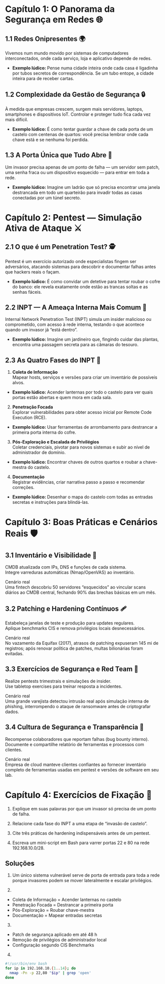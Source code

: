 # Capítulo 1: O Panorama da Segurança em Redes 🌐

## 1.1 Redes Onipresentes 🌍 
Vivemos num mundo movido por sistemas de computadores interconectados, onde cada serviço, loja e aplicativo depende de redes.


  - **Exemplo lúdico:** Pense numa cidade inteira onde cada casa é ligadinha por tubos secretos de correspondência. Se um tubo entope, a cidade inteira para de receber cartas.


## 1.2 Complexidade da Gestão de Segurança 🔒
À medida que empresas crescem, surgem mais servidores, laptops, smartphones e dispositivos IoT. Controlar e proteger tudo fica cada vez mais difícil.


  - **Exemplo lúdico:** É como tentar guardar a chave de cada porta de um castelo com centenas de quartos: você precisa lembrar onde cada chave está e se nenhuma foi perdida.


## 1.3 A Porta Única que Tudo Abre 🚪
Um invasor precisa apenas de um ponto de falha — um servidor sem patch, uma senha fraca ou um dispositivo esquecido — para entrar em toda a rede.


  - **Exemplo lúdico:** Imagine um ladrão que só precisa encontrar uma janela destrancada em todo um quarteirão para invadir todas as casas conectadas por um túnel secreto.


# Capítulo 2: Pentest — Simulação Ativa de Ataque ⚔️

## 2.1 O que é um Penetration Test? 🕵️
Pentest é um exercício autorizado onde especialistas fingem ser adversários, atacando sistemas para descobrir e documentar falhas antes que hackers reais o façam.


  - **Exemplo lúdico:** É como convidar um detetive para tentar roubar o cofre do banco: ele revela exatamente onde estão as trancas soltas e as senhas fáceis.


## 2.2 INPT — A Ameaça Interna Mais Comum 👥
Internal Network Penetration Test (INPT) simula um insider malicioso ou comprometido, com acesso à rede interna, testando o que acontece quando um invasor já “está dentro”.


  - **Exemplo lúdico:** Imagine um jardineiro que, fingindo cuidar das plantas, encontra uma passagem secreta para as câmaras do tesouro.

## 2.3 As Quatro Fases do INPT 🔄
1. **Coleta de Informação**  
Mapear hosts, serviços e versões para criar um inventário de possíveis alvos.  

  - **Exemplo lúdico:** Acender lanternas por todo o castelo para ver quais portas estão abertas e quem mora em cada sala.


2. **Penetração Focada**  
Explorar vulnerabilidades para obter acesso inicial por Remote Code Execution (RCE).  

  - **Exemplo lúdico:** Usar ferramentas de arrombamento para destrancar a primeira porta interna do cofre.


3. **Pós-Exploração e Escalada de Privilégios**  
Coletar credenciais, pivotar para novos sistemas e subir ao nível de administrador de domínio.  

  - **Exemplo lúdico:** Encontrar chaves de outros quartos e roubar a chave-mestra do castelo.

4. **Documentação**  
Registrar evidências, criar narrativa passo a passo e recomendar correções.  

  - **Exemplo lúdico:** Desenhar o mapa do castelo com todas as entradas secretas e instruções para blindá-las.


# Capítulo 3: Boas Práticas e Cenários Reais 🛡️

## 3.1 Inventário e Visibilidade 👀
CMDB atualizada com IPs, DNS e funções de cada sistema.  
Integre varreduras automáticas (Nmap/OpenVAS) ao inventário.

Cenário real  
Uma fintech descobriu 50 servidores “esquecidos” ao vincular scans diários ao CMDB central, fechando 90% das brechas básicas em um mês.


## 3.2 Patching e Hardening Contínuos 🩹
Estabeleça janelas de teste e produção para updates regulares.  
Aplique benchmarks CIS e remova privilégios locais desnecessários.

Cenário real  
No vazamento da Equifax (2017), atrasos de patching expuseram 145 mi de registros; após renovar política de patches, multas bilionárias foram evitadas.

## 3.3 Exercícios de Segurança e Red Team 🔴
Realize pentests trimestrais e simulações de insider.  
Use tabletop exercises para treinar resposta a incidentes.

Cenário real  
Uma grande varejista detectou intrusão real após simulação interna de phishing, interrompendo o ataque de ransomware antes de criptografar dados.

## 3.4 Cultura de Segurança e Transparência 🤝
Recompense colaboradores que reportam falhas (bug bounty interno).  
Documente e compartilhe relatório de ferramentas e processos com clientes.

Cenário real  
Empresa de cloud manteve clientes confiantes ao fornecer inventário completo de ferramentas usadas em pentest e versões de software em seu lab.


# Capítulo 4: Exercícios de Fixação 📝
1. Explique em suas palavras por que um invasor só precisa de um ponto de falha.  

2. Relacione cada fase do INPT a uma etapa de “invasão de castelo”.  

3. Cite três práticas de hardening indispensáveis antes de um pentest.  

4. Escreva um mini-script em Bash para varrer portas 22 e 80 na rede 192.168.10.0/28.


## Soluções
1. Um único sistema vulnerável serve de porta de entrada para toda a rede porque invasores podem se mover lateralmente e escalar privilégios.  

2.  
- Coleta de Informação = Acender lanternas no castelo  
- Penetração Focada = Destrancar a primeira porta  
- Pós-Exploração = Roubar chave-mestra  
- Documentação = Mapear entradas secretas  

3.  
- Patch de segurança aplicado em até 48 h  
- Remoção de privilégios de administrador local  
- Configuração segundo CIS Benchmarks  

4.  
```bash
#!/usr/bin/env bash
for ip in 192.168.10.{1..14}; do
  nmap -Pn -p 22,80 "$ip" | grep 'open'
done
```  
